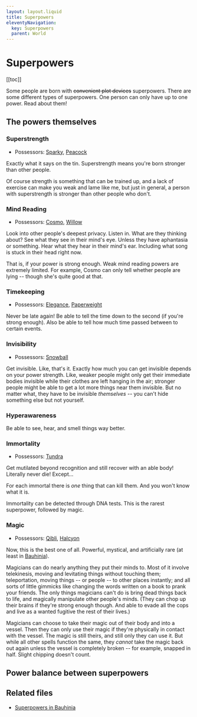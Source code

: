 ```yaml
---
layout: layout.liquid
title: Superpowers
eleventyNavigation:
  key: Superpowers
  parent: World
---
```


# Superpowers

[[toc]]

Some people are born with ~~convenient plot devices~~ superpowers. There are some different types of superpowers. One person can only have up to one power. Read about them!

## The powers themselves

### Superstrength

- Possessors: [Sparky](/characters/sparky/), [Peacock](/characters/peacock/)

Exactly what it says on the tin. Superstrength means you're born stronger than other people.

Of course strength is something that can be trained up, and a lack of exercise can make you weak and lame like me, but just in general, a person with superstrength is stronger than other people who don't.

### Mind Reading

- Possessors: [Cosmo](/characters/cosmo/), [Willow](/characters/willow/)

Look into other people's deepest privacy. Listen in. What are they thinking about? See what they see in their mind's eye. Unless they have aphantasia or something. Hear what they hear in their mind's ear. Including what song is stuck in their head right now.

That is, if your power is strong enough. Weak mind reading powers are extremely limited. For example, Cosmo can only tell whether people are lying -- though she's quite good at that.

### Timekeeping

- Possessors: [Elegance](/characters/elegance/), [Paperweight](/characters/paperweight/)

Never be late again! Be able to tell the time down to the second (if you're strong enough). Also be able to tell how much time passed between to certain events.

### Invisibility

- Possessors: [Snowball](/characters/snowball/)

Get invisible. Like, that's it. Exactly how much you can get invisible depends on your power strength. Like, weaker people might only get their immediate bodies invisible while their clothes are left hanging in the air; stronger people might be able to get a lot more things near them invisible. But no matter what, they have to be invisible *themselves* -- you can't hide something else but not yourself.

### Hyperawareness

Be able to see, hear, and smell things way better.

### Immortality

- Possessors: [Tundra](/characters/tundra/)

Get mutilated beyond recognition and still recover with an able body! Literally never die! Except...

For each immortal there is *one* thing that can kill them. And you won't know what it is.

Immortality can be detected through DNA tests. This is the rarest superpower, followed by magic.

### Magic

- Possessors: [Qibli](/characters/qibli/), [Halcyon](/characters/halcyon/)

Now, this is the best one of all. Powerful, mystical, and artificially rare (at least in [Bauhinia](/world/bauhinia/)).

Magicians can do nearly anything they put their minds to. Most of it involve telekinesis, moving and levitating things without touching them; teleportation, moving things -- or people -- to other places instantly; and all sorts of little gimmicks like changing the words written on a book to prank your friends. The only things magicians can't do is bring dead things back to life, and magically manipulate other people's minds. (They can chop up their brains if they're strong enough though. And able to evade all the cops and live as a wanted fugitive the rest of their lives.)

Magicians can choose to take their magic out of their body and into a vessel. Then they can only use their magic if they're physically in contact with the vessel. The magic is still theirs, and still only they can use it. But while all other spells function the same, they *cannot* take the magic back out again unless the vessel is completely broken -- for example, snapped in half. Slight chipping doesn't count.

## Power balance between superpowers

## Related files

- [Superpowers in Bauhinia](/world/bauhinia/superpowers/)

